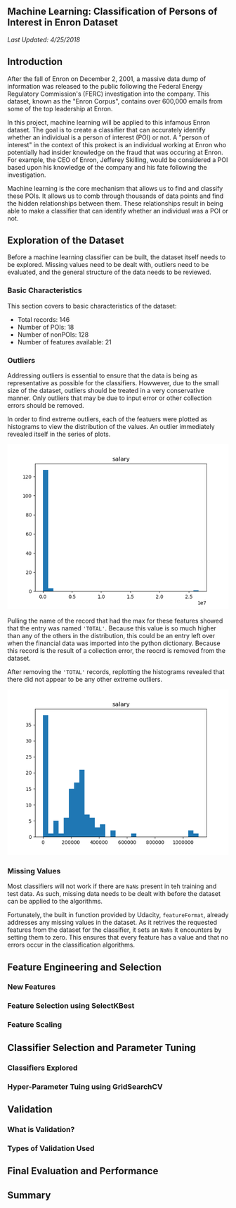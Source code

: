 ## Machine Learning: Classification of Persons of Interest in Enron Dataset
_Last Updated: 4/25/2018_

## Introduction
After the fall of Enron on December 2, 2001, a massive data dump of information was released to the public following the Federal Energy Regulatory Commission's (FERC) investigation into the company. This dataset, known as the "Enron Corpus", contains over 600,000 emails from some of the top leadership at Enron.

In this project, machine learning will be applied to this infamous Enron dataset. The goal is to create a classifier that can accurately identify whether an individual is a person of interest (POI) or not. A "person of interest" in the context of this prokect is an individual working at Enron who potentially had insider knowledge on the fraud that was occuring at Enron. For example, the CEO of Enron, Jefferey Skilling, would be considered a POI based upon his knowledge of the company and his fate following the investigation.

Machine learning is the core mechanism that allows us to find and classify these POIs. It allows us to comb through thousands of data points and find the hidden relationships between them. These relationships result in being able to make a classifier that can identify whether an individual was a POI or not.

## Exploration of the Dataset
Before a machine learning classifier can be built, the dataset itself needs to be explored. Missing values need to be dealt with, outliers need to be evaluated, and the general structure of the data needs to be reviewed. 

### Basic Characteristics
This section covers to basic characteristics of the dataset:
* Total records: 146
* Number of POIs: 18
* Number of nonPOIs: 128
* Number of features available: 21

### Outliers
Addressing outliers is essential to ensure that the data is being as representative as possible for the classifiers. Howwever, due to the small size of the dataset, outliers should be treated in a very conservative manner. Only outliers that may be due to input error or other collection errors should be removed. 

In order to find extreme outliers, each of the featuers were plotted as histograms to view the distribution of the values. An outlier immediately revealed itself in the series of plots. 

![graph](https://github.com/TCJulian/Data-Analyst-Nanodegree/blob/master/Machine-Learning-Project/images/salary_outlier.png)

Pulling the name of the record that had the max for these features showed that the entry was named `'TOTAL'`. Because this value is so much higher than any of the others in the distribution, this could be an entry left over when the financial data was imported into the python dictionary.  Because this record is the result of a collection error, the reocrd is removed from the dataset.

After removing the `'TOTAL'` records, replotting the histograms revealed that there did not appear to be any other extreme outliers.

![graph](https://github.com/TCJulian/Data-Analyst-Nanodegree/blob/master/Machine-Learning-Project/images/salary.png)

### Missing Values
Most classifiers will not work if there are `NaNs` present in teh training and test data. As such, missing data needs to be dealt with before the dataset can be applied to the algorithms. 

Fortunately, the built in function provided by Udacity, `featureFormat`, already addresses any missing values in the dataset. As it retrives the requested features from the dataset for the classifier, it sets an `NaNs` it encounters by setting them to zero. This ensures that every feature has a value and that no errors occur in the classification algorithms.

## Feature Engineering and Selection
### New Features
### Feature Selection using SelectKBest
### Feature Scaling

## Classifier Selection and Parameter Tuning
### Classifiers Explored
### Hyper-Parameter Tuing using GridSearchCV

## Validation
### What is Validation?
### Types of Validation Used

## Final Evaluation and Performance

## Summary
